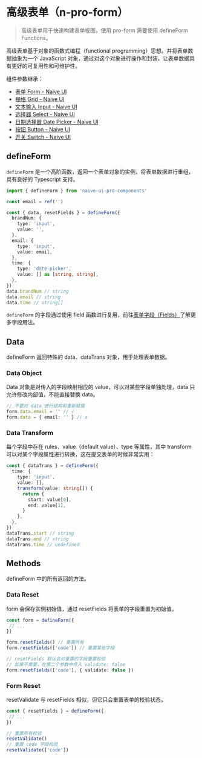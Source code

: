 # 高级表单（n-pro-form）

> 高级表单用于快速构建表单视图，使用 pro-form 需要使用 defineForm Functions。

高级表单基于对象的函数式编程（functional programming）思想。并将表单数据抽象为一个 JavaScript 对象，通过对这个对象进行操作和封装，让表单数据具有更好的可复用性和可维护性。

<!-- demo -->

组件参数继承：

- [表单 Form - Naive UI](https://www.naiveui.com/zh-CN/light/components/form)
- [栅格 Grid - Naive UI](https://www.naiveui.com/zh-CN/light/components/grid)
- [文本输入 Input - Naive UI](https://www.naiveui.com/zh-CN/light/components/input)
- [选择器 Select - Naive UI](https://www.naiveui.com/zh-CN/light/components/select)
- [日期选择器 Date Picker - Naive UI](https://www.naiveui.com/zh-CN/light/components/date-picker)
- [按钮 Button - Naive UI](https://www.naiveui.com/zh-CN/os-theme/components/button)
- [开关 Switch - Naive UI](https://www.naiveui.com/zh-CN/light/components/switch)

## defineForm

`defineForm` 是一个高阶函数，返回一个表单对象的实例，将表单数据进行重组，具有良好的 Typescript 支持。

```ts
import { defineForm } from 'naive-ui-pro-components'

const email = ref('')

const { data, resetFields } = defineForm({
  brandNum: {
    type: 'input',
    value: '',
  },
  email: {
    type: 'input',
    value: email,
  },
  time: {
    type: 'date-picker',
    value: [] as [string, string],
  },
})
data.brandNum // string
data.email // string
data.time // string[]
```

`defineForm` 的字段通过使用 field 函数进行复用，前往[表单字段（Fields）](/zh-CN/components/pro-form-field)了解更多字段用法。

## Data

defineForm 返回特殊的 data、dataTrans 对象，用于处理表单数据。

### Data Object

Data 对象是对传入的字段映射相应的 value，可以对某些字段单独处理，data 只允许修改内部值，不能直接替换 data。

```ts
// 不要对 data 进行结构和重新赋值
form.data.email = '' // √
form.data = { email: '' } // x
```

### Data Transform

每个字段中存在 rules、value（default value）、type 等属性，其中 transform 可以对某个字段属性进行转换，这在提交表单的时候非常实用：

```ts
const { dataTrans } = defineForm({
  time: {
    type: 'input',
    value: [],
    transform(value: string[]) {
      return {
        start: value[0],
        end: value[1],
      }
    },
  },
})
dataTrans.start // string
dataTrans.end // string
dataTrans.time // undefined
```

## Methods

defineForm 中的所有返回的方法。

### Data Reset

form 会保存实例初始值，通过 resetFields 将表单的字段重置为初始值。

```ts
const form = defineForm({
 // ...
})

form.resetFields() // 重置所有
form.resetFields(['code']) // 重置某些字段

// resetFields 默认会对重置的字段重置校验
// 如果不需要，在第二个参数中传入 validate: false
form.resetFields(['code'], { validate: false })
```

### Form Reset

resetValidate 与 resetFields 相似，但它只会重置表单的校验状态。

```ts
const { resetFields } = defineForm({
 // ...
})

// 重置所有校验
resetValidate()
// 重置 code 字段校验
resetValidate(['code'])
```